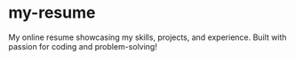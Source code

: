 # my-resume
My online resume showcasing my skills, projects, and experience. Built with passion for coding and problem-solving!
